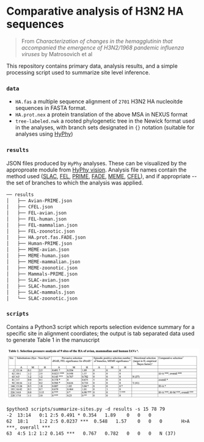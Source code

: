 # Comparative analysis of H3N2 HA sequences
> From _Characterization of changes in the hemagglutinin that accompanied the emergence of H3N2/1968 pandemic influenza viruses_ by Matrosovich et al 

This repository contains primary data, analysis results, and a simple processing script used to summarize site level inference.

### `data` 

* `HA.fas` a multiple sequence alignment of `2701` H3N2 HA nucleoitde sequences in FASTA format. 
* `HA.prot.nex` a protein translation of the above MSA in NEXUS format
* `tree-labeled.nwk` a rooted phylogenetic tree in the Newick format used in the analyses, with branch sets designated in `{}` notation (suitable for analyses using [HyPhy](www.hyphy.org))

### `results`

JSON files produced by `HyPhy` analyses. These can be visualized by the approproate module from [HyPhy vision](http://vision.hyphy.org). Analysis file names contain the method used ([SLAC](http://www.hyphy.org/methods/selection-methods/#slac), [FEL](http://www.hyphy.org/methods/selection-methods/#fel), [PRIME](http://hyphy.org/w/index.php/PRIME), [FADE](http://www.hyphy.org/methods/selection-methods/#fade), [MEME](http://www.hyphy.org/methods/selection-methods/#meme), [CFEL](http://www.hyphy.org/methods/other/evo/#contrast-fel)), and if appropriate -- the set of branches to which the analysis was applied.


```
── results
│   ├── Avian-PRIME.json
│   ├── CFEL.json
│   ├── FEL-avian.json
│   ├── FEL-human.json
│   ├── FEL-mammalian.json
│   ├── FEL-zoonotic.json
│   ├── HA.prot.fas.FADE.json
│   ├── Human-PRIME.json
│   ├── MEME-avian.json
│   ├── MEME-human.json
│   ├── MEME-mammalian.json
│   ├── MEME-zoonotic.json
│   ├── Mammals-PRIME.json
│   ├── SLAC-avian.json
│   ├── SLAC-human.json
│   ├── SLAC-mammals.json
│   └── SLAC-zoonotic.json
```

### `scripts`

Contains a Python3 script which reports selection evidence summary for a specific site in alignment coordiates; the output is tab separated data used to generate Table 1 in the manuscript

![table1.png](table1.png)

```
$python3 scripts/summarize-sites.py -d results -s 15 78 79
-2	13:14	0:1	2:5	0.491 *	0.354 	1.89 	0 	0 	0 		
62	18:1	1:2	2:5	0.0237 ***	0.548 	1.57 	0 	0 	0 		H>A ***, overall ***
63	4:5	1:2	1:2	0.145 ***	0.767 	0.782 	0 	0 	0 	N (37)
```
